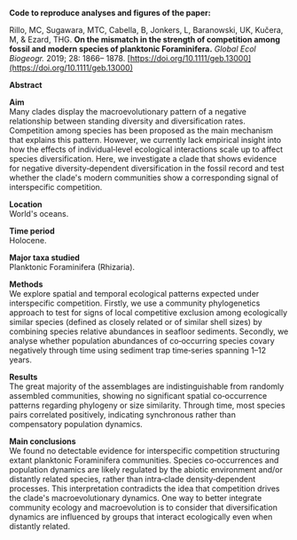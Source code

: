 __Code to reproduce analyses and figures of the paper:__

Rillo, MC, Sugawara, MTC, Cabella, B, Jonkers, L, Baranowski, UK, Kučera, M, & Ezard, THG. __On the mismatch in the strength of competition among fossil and modern species of planktonic Foraminifera.__ _Global Ecol Biogeogr._ 2019; 28: 1866– 1878. [https://doi.org/10.1111/geb.13000](https://doi.org/10.1111/geb.13000) 

__Abstract__  

__Aim__  
Many clades display the macroevolutionary pattern of a negative relationship between standing diversity and diversification rates. Competition among species has been proposed as the main mechanism that explains this pattern. However, we currently lack empirical insight into how the effects of individual‐level ecological interactions scale up to affect species diversification. Here, we investigate a clade that shows evidence for negative diversity‐dependent diversification in the fossil record and test whether the clade's modern communities show a corresponding signal of interspecific competition.  

__Location__  
World's oceans.  

__Time period__  
Holocene.  

__Major taxa studied__  
Planktonic Foraminifera (Rhizaria).  

__Methods__  
We explore spatial and temporal ecological patterns expected under interspecific competition. Firstly, we use a community phylogenetics approach to test for signs of local competitive exclusion among ecologically similar species (defined as closely related or of similar shell sizes) by combining species relative abundances in seafloor sediments. Secondly, we analyse whether population abundances of co‐occurring species covary negatively through time using sediment trap time‐series spanning 1–12 years.  

__Results__  
The great majority of the assemblages are indistinguishable from randomly assembled communities, showing no significant spatial co‐occurrence patterns regarding phylogeny or size similarity. Through time, most species pairs correlated positively, indicating synchronous rather than compensatory population dynamics.  

__Main conclusions__  
We found no detectable evidence for interspecific competition structuring extant planktonic Foraminifera communities. Species co‐occurrences and population dynamics are likely regulated by the abiotic environment and/or distantly related species, rather than intra‐clade density‐dependent processes. This interpretation contradicts the idea that competition drives the clade's macroevolutionary dynamics. One way to better integrate community ecology and macroevolution is to consider that diversification dynamics are influenced by groups that interact ecologically even when distantly related.  
